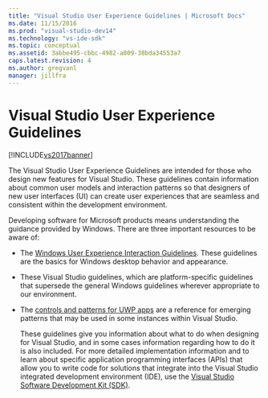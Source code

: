 ```yaml
---
title: "Visual Studio User Experience Guidelines | Microsoft Docs"
ms.date: 11/15/2016
ms.prod: "visual-studio-dev14"
ms.technology: "vs-ide-sdk"
ms.topic: conceptual
ms.assetid: 3abbe495-cbbc-4982-a809-38bda34553a7
caps.latest.revision: 4
ms.author: gregvanl
manager: jillfra
---
```

# Visual Studio User Experience Guidelines
[!INCLUDE[vs2017banner](../../includes/vs2017banner.md)]

The Visual Studio User Experience Guidelines are intended for those who design new features for Visual Studio. These guidelines contain information about common user models and interaction patterns so that designers of new user interfaces (UI) can create user experiences that are seamless and consistent within the development environment.  
  
 Developing software for Microsoft products means understanding the guidance provided by Windows. There are three important resources to be aware of:  
  
- The [Windows User Experience Interaction Guidelines](https://msdn.microsoft.com/library/aa511258.aspx). These guidelines are the basics for Windows desktop behavior and appearance.  
  
- These Visual Studio guidelines, which are platform-specific guidelines that supersede the general Windows guidelines wherever appropriate to our environment.  
  
- The [controls and patterns for UWP apps](https://docs.microsoft.com/windows/uwp/design/controls-and-patterns) are a reference for emerging patterns that may be used in some instances within Visual Studio.  
  
  These guidelines give you information about what to do when designing for Visual Studio, and in some cases information regarding how to do it is also included. For more detailed implementation information and to learn about specific application programming interfaces (APIs) that allow you to write code for solutions that integrate into the Visual Studio integrated development environment (IDE), use the [Visual Studio Software Development Kit (SDK)](https://msdn.microsoft.com/library/bb166441.aspx).
